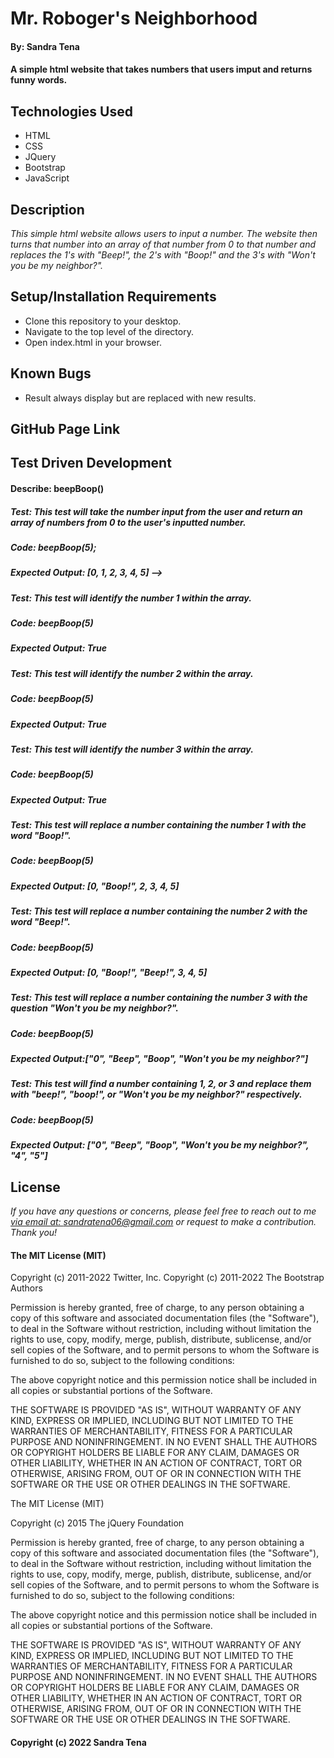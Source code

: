# Mr. Roboger's Neighborhood
#### By: Sandra Tena
#### A simple html website that takes numbers that users imput and returns funny words.  
## Technologies Used
* HTML
* CSS
* JQuery
* Bootstrap
* JavaScript
## Description
_This simple html website allows users to input a number. The website then turns that number into an array of that number from 0 to that number and replaces the 1's with "Beep!", the 2's with "Boop!" and the 3's with "Won't you be my neighbor?"._
## Setup/Installation Requirements
* Clone this repository to your desktop. 
* Navigate to the top level of the directory. 
* Open index.html in your browser. 
## Known Bugs
* Result always display but are replaced with new results. 
## GitHub Page Link

## Test Driven Development
#### Describe: beepBoop()
##### Test: This test will take the number input from the user and return an array of numbers from 0 to the user's inputted number.
##### Code: beepBoop(5);
##### Expected Output: [0, 1, 2, 3, 4, 5] -->
##### Test: This test will identify the number 1 within the array.
##### Code: beepBoop(5)
##### Expected Output: True
##### Test: This test will identify the number 2 within the array. 
##### Code: beepBoop(5)
##### Expected Output: True
 ##### Test: This test will identify the number 3 within the array.
##### Code: beepBoop(5)
##### Expected Output: True
##### Test: This test will replace a number containing the number 1 with the word "Boop!".
##### Code: beepBoop(5)
##### Expected Output: [0, "Boop!", 2, 3, 4, 5]
##### Test: This test will replace a number containing the number 2 with the word "Beep!".
##### Code: beepBoop(5)
##### Expected Output: [0, "Boop!", "Beep!", 3, 4, 5]
##### Test: This test will replace a number containing the number 3 with the question "Won't you be my neighbor?".
##### Code: beepBoop(5)
##### Expected Output:["0", "Beep", "Boop", "Won't you be my neighbor?"] 
##### Test: This test will find a number containing 1, 2, or 3 and replace them with "beep!", "boop!", or "Won't you be my neighbor?" respectively. 
##### Code: beepBoop(5)
##### Expected Output: ["0", "Beep", "Boop", "Won't you be my neighbor?", "4", "5"]
## License
_If you have any questions or concerns, please feel free to reach out to me [via email at: sandratena06@gmail.com](mailto:sandratena06@gmail.com) or request to make a contribution. Thank you!_ 
#### The MIT License (MIT)

Copyright (c) 2011-2022 Twitter, Inc.
Copyright (c) 2011-2022 The Bootstrap Authors

Permission is hereby granted, free of charge, to any person obtaining a copy
of this software and associated documentation files (the "Software"), to deal
in the Software without restriction, including without limitation the rights
to use, copy, modify, merge, publish, distribute, sublicense, and/or sell
copies of the Software, and to permit persons to whom the Software is
furnished to do so, subject to the following conditions:

The above copyright notice and this permission notice shall be included in
all copies or substantial portions of the Software.

THE SOFTWARE IS PROVIDED "AS IS", WITHOUT WARRANTY OF ANY KIND, EXPRESS OR
IMPLIED, INCLUDING BUT NOT LIMITED TO THE WARRANTIES OF MERCHANTABILITY,
FITNESS FOR A PARTICULAR PURPOSE AND NONINFRINGEMENT. IN NO EVENT SHALL THE
AUTHORS OR COPYRIGHT HOLDERS BE LIABLE FOR ANY CLAIM, DAMAGES OR OTHER
LIABILITY, WHETHER IN AN ACTION OF CONTRACT, TORT OR OTHERWISE, ARISING FROM,
OUT OF OR IN CONNECTION WITH THE SOFTWARE OR THE USE OR OTHER DEALINGS IN
THE SOFTWARE.

The MIT License (MIT)

Copyright (c) 2015 The jQuery Foundation

Permission is hereby granted, free of charge, to any person obtaining a copy of this software and associated documentation files (the "Software"), to deal in the Software without restriction, including without limitation the rights to use, copy, modify, merge, publish, distribute, sublicense, and/or sell copies of the Software, and to permit persons to whom the Software is furnished to do so, subject to the following conditions:

The above copyright notice and this permission notice shall be included in all copies or substantial portions of the Software.

THE SOFTWARE IS PROVIDED "AS IS", WITHOUT WARRANTY OF ANY KIND, EXPRESS OR IMPLIED, INCLUDING BUT NOT LIMITED TO THE WARRANTIES OF MERCHANTABILITY, FITNESS FOR A PARTICULAR PURPOSE AND NONINFRINGEMENT. IN NO EVENT SHALL THE AUTHORS OR COPYRIGHT HOLDERS BE LIABLE FOR ANY CLAIM, DAMAGES OR OTHER LIABILITY, WHETHER IN AN ACTION OF CONTRACT, TORT OR OTHERWISE, ARISING FROM, OUT OF OR IN CONNECTION WITH THE SOFTWARE OR THE USE OR OTHER DEALINGS IN THE SOFTWARE.
#### Copyright (c) 2022 Sandra Tena